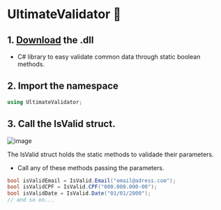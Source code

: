 # UltimateValidator 🧪
## 1. [Download](https://github.com/diego-hartmann/UltimateValidator/raw/main/bin/Debug/UltimateValidator.dll) the .dll
- C# library to easy validate common data through static boolean methods.

## 2. Import the namespace
```cs
using UltimateValidator;
```

## 3. Call the IsValid struct.
![image](https://user-images.githubusercontent.com/122852487/215940790-dbb964dd-d307-4143-8df5-4d9807eff481.png)

The IsValid struct holds the static methods to validade their parameters.
- Call any of these methods passing the parameters. 
```cs
bool isValidEmail = IsValid.Email("email@adress.com");
bool isValidCPF = IsValid.CPF("000.000.000-00");
bool isValidDate = IsValid.Date("01/01/2000");
// and so on...
```
